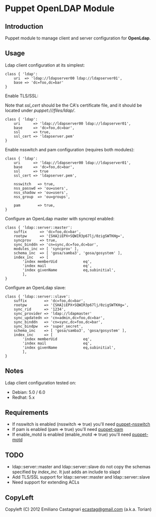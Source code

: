 Puppet OpenLDAP Module
======================

Introduction
------------

Puppet module to manage client and server configuration for
**OpenLdap**.

Usage
-----

Ldap client configuration at its simplest:

```
class { 'ldap':
	uri  => 'ldap://ldapserver00 ldap://ldapserver01',
	base => 'dc=foo,dc=bar'
}
```

Enable TLS/SSL:

Note that *ssl_cert* should be the CA's certificate file, and
it should be located under *puppet:///files/ldap/*.

```
class { 'ldap':
	uri      => 'ldap://ldapserver00 ldap://ldapserver01',
	base     => 'dc=foo,dc=bar',
	ssl      => true,
	ssl_cert => 'ldapserver.pem'
}
```

Enable nsswitch and pam configuration (requires both modules):

```
class { 'ldap':
	uri      => 'ldap://ldapserver00 ldap://ldapserver01',
	base     => 'dc=foo,dc=bar',
	ssl      => true
	ssl_cert => 'ldapserver.pem',

	nsswitch   => true,
	nss_passwd => 'ou=users',
	nss_shadow => 'ou=users',
	nss_group  => 'ou=groups',

	pam        => true,
}
```

Configure an OpenLdap master with syncrepl enabled:

```
class { 'ldap::server::master':
	suffix      => 'dc=foo,dc=bar',
	rootpw      => '{SHA}iEPX+SQWIR3p67lj/0zigSWTKHg=',
	syncprov    => true,
	sync_binddn => 'cn=sync,dc=foo,dc=bar',
	modules_inc => [ 'syncprov' ],
	schema_inc  => [ 'gosa/samba3', 'gosa/gosystem' ],
	index_inc   => [
		'index memberUid            eq',
		'index mail                 eq',
		'index givenName            eq,subinitial',
		],
}
```

Configure an OpenLdap slave:

```
class { 'ldap::server::slave':
	suffix        => 'dc=foo,dc=bar',
	rootpw        => '{SHA}iEPX+SQWIR3p67lj/0zigSWTKHg=',
	sync_rid      => '1234',
	sync_provider => 'ldap://ldapmaster'
	sync_updatedn => 'cn=admin,dc=foo,dc=bar',
	sync_binddn   => 'cn=sync,dc=foo,dc=bar',
	sync_bindpw   => 'super_secret',
	schema_inc    => [ 'gosa/samba3', 'gosa/gosystem' ],
	index_inc     => [
		'index memberUid            eq',
		'index mail                 eq',
		'index givenName            eq,subinitial',
		],
}
```

Notes
-----

Ldap client configuration tested on:
 * Debian: 5.0   / 6.0
 * Redhat: 5.x

Requirements
------------

 * If nsswitch is enabled (nsswitch => true) you'll need
   [puppet-nsswitch](https://github.com/torian/puppet-nsswitch.git)
 * If pam is enabled (pam => true) you'll need
   [puppet-pam](https://github.com/torian/puppet-pam.git)
 * If enable_motd is enabled (enable_motd => true) you'll need
   [puppet-motd](https://github.com/torian/puppet-motd.git)

TODO
----

 * ldap::server::master and ldap::server::slave do not copy
   the schemas specified by *index_inc*. It just adds an include to slapd
 * Add TLS/SSL support for ldap::server::master and ldap::server::slave
 * Need support for extending ACLs

CopyLeft
---------

Copyleft (C) 2012 Emiliano Castagnari <ecastag@gmail.com> (a.k.a. Torian)

